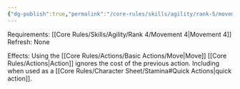 ```yaml
---
{"dg-publish":true,"permalink":"/core-rules/skills/agility/rank-5/movement-5/"}
---
```


Requirements: [[Core Rules/Skills/Agility/Rank 4/Movement 4\|Movement 4]]
Refresh: None

Effects:
Using the [[Core Rules/Actions/Basic Actions/Move\|Move]] [[Core Rules/Actions\|Action]] ignores the cost of the previous action. Including when used as a [[Core Rules/Character Sheet/Stamina#Quick Actions\|quick action]].